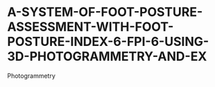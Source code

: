# A-SYSTEM-OF-FOOT-POSTURE-ASSESSMENT-WITH-FOOT-POSTURE-INDEX-6-FPI-6-USING-3D-PHOTOGRAMMETRY-AND-EX
Photogrammetry
